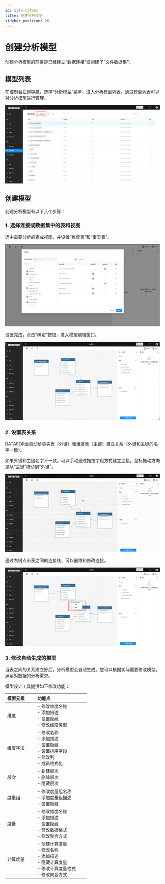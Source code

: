 ```yaml
---
id: sjfx-cjfxmx
title: 创建分析模型
sidebar_position: 20
---
```

# 创建分析模型

创建分析模型的前提是已经建立“数据连接”或创建了“文件数据集”。

## 模型列表

在控制台左侧导航，选择“分析模型”菜单，进入分析模型列表。通过模型列表可以对分析模型进行管理。

<div align="left"><img src="../../static/img/datafor/model/image-20220217170458742.png"   /> </div>

## 创建模型

创建分析模型有以下几个步骤：

### 1. 选择连接或数据集中的表和视图

选中需要分析的表或视图，并设置“维度表”和“事实表”。

<!--模型中至少有1个维度表和1个事实表-->

<div align="left"><img src="../../static/img/datafor/model/image-20230101172125546.png"   /> </div>


设置完成，点击“确定”按钮，进入模型编辑窗口。

<div align="left"><img src="../../static/img/datafor/model/image-20220217172232161.png"   /> </div>


### 2. 设置表关系

DATAFOR会自动给事实表（外键）和维度表（主键）建立关系（外键和主键的名字一致）。

如果外键和主键名字不一致，可以手动通过拖拉字段方式建立连接。鼠标拖动方向是从“主键”拖动到“外键”。

<div align="left"><img src="../../static/img/datafor/model/20220217_171809.gif"   /> </div>

通过右键点击表之间的连接线，可以删除和修改连接。

<div align="left"><img src="../../static/img/datafor/model/image-20220217172722774.png"   /> </div>


### 3. 修改自动生成的模型

当表之间的关系建立好后，分析模型会自动生成。您可以根据实际需要修改模型，满足对数据的分析需求。

模型设计工具提供如下修改功能：

| 模型元素&emsp;&emsp; | 功能点&emsp;&emsp;&emsp;&emsp;&emsp;&emsp;&emsp;&emsp;                                                       |
| -------- | ------------------------------------------------------------ |
| 维度     | - 修改维度名称<br />- 添加描述<br />- 设置隐藏<br />- 修改维度类型 |
| 维度字段 | - 修改名称<br />- 添加描述<br />- 设置隐藏<br />- 设置排序字段<br />- 修改列<br />- 成员格式化 |
| 层次     | - 新建层次<br />- 删除层次<br />- 隐藏层次                       |
| 度量组   | - 修改度量组名称<br/>- 添加度量组描述<br/>- 设置隐藏         |
| 度量     | - 修改维度名称<br/>- 添加描述<br/>- 设置隐藏<br/>- 修改数据格式<br/>- 修改聚合方式 |
| 计算度量 | - 创建计算度量<br/>- 修改名称<br/>- 添加描述<br/>- 隐藏计算度量<br/>- 修改计算度量格式<br/>- 修改聚合方式 |
